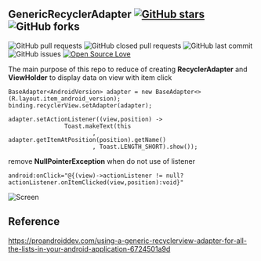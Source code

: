 ## GenericRecyclerAdapter [![GitHub stars](https://img.shields.io/github/stars/nknr/GenericRecyclerAdapter?style=social)](https://github.com/login?return_to=%2FTheAlphamerc%flutter-GitConnect) ![GitHub forks](https://img.shields.io/github/forks/nknr/GenericRecyclerAdapter?style=social)

![GitHub pull requests](https://img.shields.io/github/issues-pr/nknr/GenericRecyclerAdapter) ![GitHub closed pull requests](https://img.shields.io/github/issues-pr-closed/nknr/GenericRecyclerAdapter) ![GitHub last commit](https://img.shields.io/github/last-commit/nknr/GenericRecyclerAdapter)  ![GitHub issues](https://img.shields.io/github/issues-raw/nknr/GenericRecyclerAdapter) [![Open Source Love](https://badges.frapsoft.com/os/v2/open-source.svg?v=103)](https://github.com/nknr/GenericRecyclerAdapter)

The main purpose of this repo to reduce of creating **RecyclerAdapter** and **ViewHolder** to display data on view with item click
```
BaseAdapter<AndroidVersion> adapter = new BaseAdapter<>(R.layout.item_android_version);
binding.recyclerView.setAdapter(adapter);
```

```
adapter.setActionListener((view,position) ->
                Toast.makeText(this
                        , adapter.getItemAtPosition(position).getName()
                        , Toast.LENGTH_SHORT).show());
```


remove **NullPointerException** when do not use of listener
```
android:onClick="@{(view)->actionListener != null? actionListener.onItemClicked(view,position):void}"
```

![Screen](../master/screenshot/image.png)


## Reference 
https://proandroiddev.com/using-a-generic-recyclerview-adapter-for-all-the-lists-in-your-android-application-6724501a9d
